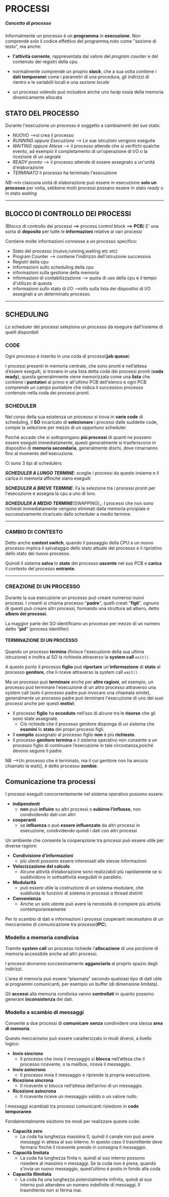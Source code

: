 # PROCESSI 
##### Concetto di processo<br>

Informalmente un processo è un **programma** in **esecuzione**. 
Non comprende solo il codice effettivo del programma,noto come "sezione di testo", ma  anche: 

- **l'attività corrente**, rappresentata dal valore del _program counter_ e del contenuto dei registri della cpu.

- normalmente comprende un proprio _**stack**_, che a sua volta contiene i **dati temporanei** come i parametri di una procedura, gli indirizzi di rientro e le variabiili locali e una _sezione locale_  

- un processo volendo puó includere anche uno _$heap$_ ossia della memoria dinamicamente allocata 



## STATO DEL PROCESSO

Durante l'esecuzione un processo é soggetto a cambiamenti del suo stato:
 - $NUOVO$ -->si crea il processo
 - $RUNNING$ _oppure Esecuzione_ --> Le sue istruzioni vengono eseguite
 - $WAITING$ _oppure Attesa_ --> il processo attende che si verifichi qualche evento, ad esempio il completamento di un'operazione di I/O o la ricezione di un segnale
 - $READY$ _pronto_ --> il processo attende di essere assegnato a un'unitá d'elaborazione
 - $TERMINATO$ il processo ha terminato l'esecuzione
 
 *NB*-->in ciascuna unitá di elaborazione puó essere in esecuzione **solo un processo** per volta, sebbene molti processi possano essere in stato _ready_ o in stato _waiting_
 
 ---
 ## BLOCCO DI CONTROLLO DEI PROCESSI
 (Blocco di controllo dei processi ==> process control block ==> **PCB**)
 E' una sorta di **deposito** per tutte le **informazioni** relative ai vari processi
 
 Contiene molte informazioni connesse a un processo specifico:
 - Stato del processo (nuovo,running,waiting etc etc)
 - Program Counter --> contiene l'indirizzo dell'istruzione successiva
 - Registri della cpu
 - Informazioni sullo scheduling della cpu
 - informazioni sulla gestione della memoria
 - informazioni di contabilizzazione --> quota di uso della cpu e il tempo d'utilizzo di questa
 - informazioni sullo stato di I/O -->info sulla lista dei dispositivi di I/O assegnati a un determinato processo.
---
## SCHEDULING 
 Lo scheduler dei processi seleziona un processo da eseguire dall’insieme di quelli disponibili
 
 ### CODE
 Ogni processo é inserito in una coda di processi(**job queue**)
 
 I processi presenti in memoria centrale, che sono pronti e nell’attesa d’essere eseguiti, si trovano in una lista detta coda dei processi pronti (**coda ready**), questa generalmnente viene memorizzata  come una **lista** che contiene i **puntatori** al primo e all'ultimo PCB dell'elenco e ogni PCB comprende un campo puntatore che indica il successivo processo contenuto nella coda dei processi pronti.

### SCHEDULER
Nel corso della sua esistenza un processo si trova in **varie code** di scheduling, il **SO** incaricato di **selezionare** i processi dalle suddette code, compie la selezione per mezzo di un opportuno scheduler.

Poiché accade che si sottopongano **piú processi** di quanti ne possano essere eseguiti immediatamente, questi generalmente si trasferiscono in dispositivi di **memoria secondaria**, generalmente dischi, dove rimarranno fino al momento dell'esecuzione.

Ci sono 3 tipi di schedulers

**_SCHEDULER A LUNGO TERMINE_**:
sceglie i processi da questo insieme e li carica in memoria affinché siano eseguiti

**_SCHEDULER A BREVE TERMINE_**:
Fa la selezione tra i processi pronti per l'esecuzione e assegna la cpu a uno di loro.

**_SCHEDULER A MEDIO TERMINE_**(SWAPPING)_:
I processi che non sono richiesti immediatamente vengono eliminati dalla memoria pricipiale e successivamente ricaricato dallo scheduler a medio termine.

---
### CAMBIO DI CONTESTO
Detto anche **context switch**, quando il passaggio della CPU a un nuovo processo implica il salvataggio dello stato attuale del processo e il ripristino dello stato del nuovo processo. 

Quinidi il sistema **salva** lo **stato** del processo **uscente** nel suo PCB e **carica** il contesto del processo **entrante**.

---
### CREAZIONE DI UN PROCESSO

Durante la sua esecuzione un processo può creare numerosi nuovi processi.
I creanti si chiama processo "**padre**", quelli creati "**figli**", ognuno di questi può creare altri processi, formando una struttura ad albero, detto **albero dei processi**. 

La maggior parte dei SO identificano un processo per mezzo di un numero detto "**pid**" (process identifier)

#### TERMINAZIONE DI UN PROCESSO
Quando un processo **termina**  (finisce l'esecuzione della sua ultima istruzione) e inoltra al SO la richiesta attraverso  la **system call** ```exit()```.

A questo punto il processo **figlio** può **riportare** un'**informazione** di **stato** al processo **genitore**, che li riceve attraverso la system call ```wait()```.

Ma un processo può **terminare** anche per **altre ragioni**, ad esempio, un processo può terminare l'esecuzione di un altro processo attraverso una system call (solo il processo padre può invocare una chiamata simile), generalmente un processo padre può terminare l'esecuzione di uno dei suoi processi anche per questi **motivi**:
- Il processo **figlio** ha **ecceduto** nell’uso di alcune tra le **risorse** che gli sono state assegnate. 
	- Ciò richiede che il processo genitore disponga di un sistema che **esamini** lo **stato** dei propri processi figli. 
- Il **compito** assegnato al processo figlio **non** è più **richiesto**. 
- Il processo **genitore termina** e il sistema operativo non consente a un processo figlio di continuare l’esecuzione in tale circostanza,poiché devono seguire il padre. 

NB -->Un processo che è terminato, ma il cui genitore non ha ancora chiamato la wait(), è detto processo **zombie**.

## Comunicazione tra processi
I processi eseguiti concorrentemente nel sistema operativo possono essere:
- **indipendenti** 
	- **non** può **influire** su altri processi o **subirne l’influsso**, non condividendo dati con altri
- **cooperanti**
	- se **influenza** o può **essere influenzato** da altri processi in esecuzione, condividendo quindi i dati con altri processi

Un ambiente che consente la cooperazione tra processi può essere utile per diverse ragioni:
- **Condivisione d’informazioni**
	- più utenti possono essere interessati alle stesse informazioni 
- **Velocizzazione del calcolo** 
	- Alcune attività d’elaborazione sono realizzabili più rapidamente se si suddividono in sottoattività eseguibili in parallelo. 
- **Modularità**
	-  può essere utile la costruzione di un sistema modulare, che suddivida le funzioni di sistema in processi o thread distinti 
- **Convenienza** 
	- Anche un solo utente può avere la necessità di compiere più attività contemporaneamente

Per lo scambio di dati e informazioni i processi cooperanti necessitano di un meccanismo di comunicazione tra processi(**IPC**).

### Modello a memoria condivisa
Tramite **system call** un processo richiede l'**allocazione** di una porzione di memoria accessibile anche ad altri processi.

I processi dovranno successivamente **agganciarla** al proprio spazio degli indirizzi.

L'area di memoria può essere “plasmata” secondo qualsiasi tipo di dati utile ai programmi comunicanti, per esempio un buffer (di dimensione limitata).

Gli **accessi** alla memoria condivisa vanno **controllati** in quanto possono generare **inconsistenza** dei dati.

### Modello a scambio di messaggi

Consente a due processi di **comunicare** **senza** condividere una stessa **area di memoria**.

Questo meccanismo può essere caratterizzato in modi diversi, a livello logico:

- **Invio sincrono** 
	- Il processo che invia il messaggio si **blocca** nell’attesa che il processo ricevente, o la mailbox, riceva il messaggio. 
- **Invio asincrono**
	-  Il processo invia il messaggio e riprende la propria esecuzione. 
- **Ricezione sincrona**
	-  Il ricevente si blocca nell’attesa dell’arrivo di un messaggio. 
- **Ricezione asincrona**
	- Il ricevente riceve un messaggio valido o un valore nullo.

I messaggi scambiati tra processi comunicanti risiedono in **code temporanee**. 

Fondamentalmente esistono tre modi per realizzare queste code:
- **Capacità zero**
	- La coda ha lunghezza massima 0, quindi il canale non può avere messaggi in attesa al suo interno. In questo caso il trasmittente deve fermarsi finché il ricevente prende in consegna il messaggio. 
- **Capacità limitata** 
	- La coda ha lunghezza finita n, quindi al suo interno possono risiedere al massimo n messaggi. Se la coda non è piena, quando s’invia un nuovo messaggio, quest’ultimo è posto in fondo alla coda 
- **Capacità illimitata**
	-  La coda ha una lunghezza potenzialmente infinita, quindi al suo interno può attendere un numero indefinito di messaggi. Il trasmittente non si ferma mai.